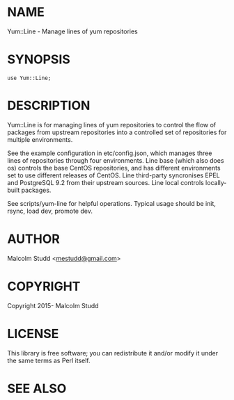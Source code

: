 # NAME

Yum::Line - Manage lines of yum repositories

# SYNOPSIS

    use Yum::Line;

# DESCRIPTION

Yum::Line is for managing lines of yum repositories to control the flow of
packages from upstream repositories into a controlled set of repositories
for multiple environments.

See the example configuration in etc/config.json, which manages three lines
of repositories through four environments. Line base (which also does os)
controls the base CentOS repositories, and has different environments set
to use different releases of CentOS. Line third-party syncronises EPEL and
PostgreSQL 9.2 from their upstream sources. Line local controls locally-built
packages.

See scripts/yum-line for helpful operations. Typical usage should be init, rsync, load dev, promote dev.

# AUTHOR

Malcolm Studd &lt;mestudd@gmail.com>

# COPYRIGHT

Copyright 2015- Malcolm Studd

# LICENSE

This library is free software; you can redistribute it and/or modify
it under the same terms as Perl itself.

# SEE ALSO
